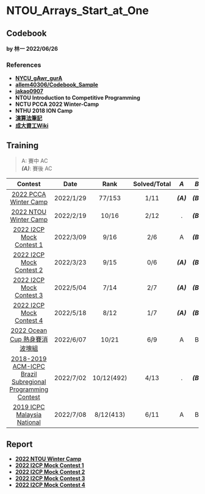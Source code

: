 # NTOU_Arrays_Start_at_One

## Codebook

**by 林一 2022/06/26**
### References
- [**NYCU_gAwr_gurA**](https://github.com/nella17/NYCU_gAwr_gurA)
- [**allem40306/Codebook_Sample**](https://github.com/allem40306/Codebook_Sample.git)
- [**jakao0907**](https://github.com/jakao0907/CompetitiveProgrammingCodebook)
- **NTOU Introduction to Competitive Programming**
- **NCTU PCCA 2022 Winter-Camp**
- **NTHU 2018 ION Camp**
- [**演算法筆記**](https://web.ntnu.edu.tw/~algo/)
- [**成大資工Wiki**](http://wiki.csie.ncku.edu.tw/acm/course/)

## Training

> A:  賽中 AC <br>
> ***(A)***: 賽後 AC 

| Contest               | Date      | Rank   | Solved/Total | ***A*** | ***B*** | ***C*** | ***D*** | ***E*** | ***F*** | ***G*** | ***H*** | ***I*** | ***J*** | ***K*** | ***L*** | ***M*** |
| :----------------------------------------------------------: | :--------: | :--: | :----------: | :-----: | :-----: | :-----: | :-----: | :-----: | :-----: | :-----: | :-----: | :-----: | :-----: | :-----: | :-----: | :-----: |
| [2022 PCCA Winter Camp](https://hackmd.io/@qwe854896/BkSMg4MAF) | 2022/1/29 | 77/153 |     1/11     | ***(A)*** | ***(B)*** |.|.| ***(E)*** | ***(F)*** |.|.|.|.| K |
| [2022 NTOU Winter Camp](https://codeforces.com/group/dnlUA4rsoS/contest/372253) | 2022/2/19 | 10/16 |     2/12     |.|***(B)***|.|.|.| F |.|***H***|***I***| J |.|.|
| [2022 I2CP Mock Contest 1](https://codeforces.com/group/dnlUA4rsoS/contest/372253) | 2022/3/09 | 9/16 |     2/6     | A | ***(B)*** | C |***(D)***| ***(E)*** | ***(F)*** |
| [2022 I2CP Mock Contest 2](https://codeforces.com/group/dnlUA4rsoS/contest/374643) | 2022/3/23 | 9/15 |     0/6     | ***(A)*** | ***(B)*** | ***(C)*** |***(D)***| ***(E)*** | ***(F)*** |
| [2022 I2CP Mock Contest 3](https://codeforces.com/group/dnlUA4rsoS/contest/380617) | 2022/5/04 | 7/14 |     2/7     | ***(A)*** | ***(B)*** | C |***(D)***| E |***(F)***|***(G)***|
| [2022 I2CP Mock Contest 4](https://codeforces.com/group/dnlUA4rsoS/contest/382335) | 2022/5/18 | 8/12 |     1/7     | ***(A)*** | ***(B)*** | C | ***(D)*** | ***(E)*** | ***(F)*** | ***(G)*** |
| [2022 Ocean Cup 熱身賽消波塊組](https://codeforces.com/gym/384996/standings) | 2022/6/07 | 10/21 |     6/9     | A | B | C | D | E | ***(F)*** | ***(G)*** | . | I |
| [2018-2019 ACM-ICPC Brazil Subregional Programming Contest](https://codeforces.com/gym/101908) | 2022/7/02 | 10/12(492) |     4/13     | . | ***(B)*** | C | D | E | ***(F)*** | ***(G)*** | . | I | ***(J)*** | . | ***(L)*** | . |
| [2019 ICPC Malaysia National](https://codeforces.com/gym/102219) | 2022/7/08 | 8/12(413) |     6/11     | A | B | C | . | . | . | . | . | I | J | K |

## Report
* [**2022 NTOU Winter Camp**](https://hackmd.io/@0c5ZiKjZR66nH91RjZcFfw/Hkm3zmYy5)
* [**2022 I2CP Mock Contest 1**](https://hackmd.io/@0c5ZiKjZR66nH91RjZcFfw/SyIEHB2Z9)
* [**2022 I2CP Mock Contest 2**](https://hackmd.io/@0c5ZiKjZR66nH91RjZcFfw/Hycqvljmc)
* [**2022 I2CP Mock Contest 3**](https://hackmd.io/@0c5ZiKjZR66nH91RjZcFfw/HJymTC0S5)
* [**2022 I2CP Mock Contest 4**](https://hackmd.io/@0c5ZiKjZR66nH91RjZcFfw/HysBo0VDc)
